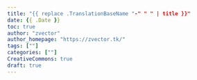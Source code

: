 ```yaml
---
title: "{{ replace .TranslationBaseName "-" " " | title }}"
date: {{ .Date }}
toc: true
author: "zvector"
author_homepage: "https://zvector.tk/"
tags: [""]
categories: [""]
CreativeCommons: true
draft: true
---
```


